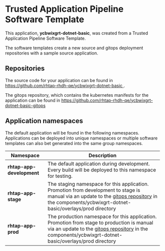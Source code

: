 # Trusted Application Pipeline Software Template

This application, **ycbwixgrt-dotnet-basic**, was created from a Trusted Application Pipeline Software Template.

The software templates create a new source and gitops deployment repositories with a sample source application. 

## Repositories

The source code for your application can be found in [https://github.com/rhtap-rhdh-qe/ycbwixgrt-dotnet-basic ](https://github.com/rhtap-rhdh-qe/ycbwixgrt-dotnet-basic ).
 
The gitops repository, which contains the kubernetes manifests for the application can be found in 
[https://github.com/rhtap-rhdh-qe/ycbwixgrt-dotnet-basic-gitops ](https://github.com/rhtap-rhdh-qe/ycbwixgrt-dotnet-basic-gitops ) 

## Application namespaces 

The default application will be found in the following namespaces. Applications can be deployed into unique namespaces or multiple software templates can also bet generated into the same group namespaces.  

|  Namespace   |  Description   |  
| -------- | -------- |   
| **rhtap-app-development** | The default application during development. Every build will be deployed to this namespace for testing. | 
| **rhtap-app-stage** | The staging namespace for this application. Promotion from development to stage is manual via an update to the [gitops repository](https://github.com/rhtap-rhdh-qe/ycbwixgrt-dotnet-basic-gitops ) in the components/ycbwixgrt-dotnet-basic/overlays/prod directory |  
| **rhtap-app-prod** | The production namespace for this application. Promotion from stage to production is manual via an update to the [gitops repository](https://github.com/rhtap-rhdh-qe/ycbwixgrt-dotnet-basic-gitops ) in the components/ycbwixgrt-dotnet-basic/overlays/prod directory | 